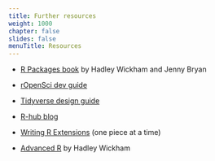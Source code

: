 ```yaml
---
title: Further resources
weight: 1000
chapter: false
slides: false
menuTitle: Resources
---
```


* [R Packages book](https://r-pkgs.org) by Hadley Wickham and Jenny Bryan

* [rOpenSci dev guide](https://devguide.ropensci.org)

* [Tidyverse design guide](https://design.tidyverse.org/)

* [R-hub blog](https://blog.r-hub.io)

* [Writing R Extensions](https://cran.r-project.org/doc/manuals/R-exts.html) (one piece at a time)

* [Advanced R](https://adv-r.hadley.nz/) by Hadley Wickham
